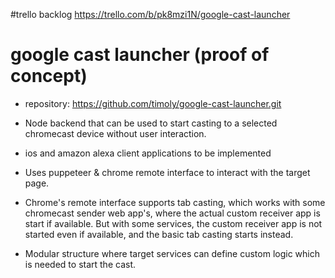 #trello backlog
https://trello.com/b/pk8mzi1N/google-cast-launcher

# google cast launcher  (proof of concept)
- repository: https://github.com/timoly/google-cast-launcher.git

- Node backend that can be used to start casting to a selected chromecast device without user interaction.
- ios and amazon alexa client applications to be implemented
- Uses puppeteer & chrome remote interface to interact with the target page.
- Chrome's remote interface supports tab casting, which works with some chromecast sender web app's, where the actual custom receiver app is start if available. But with some services, the custom receiver app is not started even if available, and the basic tab casting starts instead.
- Modular structure where target services can define custom logic which is needed to start the cast. 

